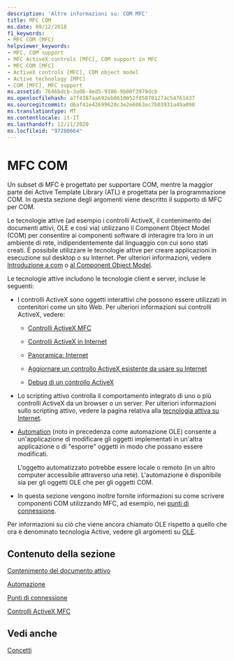 ```yaml
---
description: 'Altre informazioni su: COM MFC'
title: MFC COM
ms.date: 09/12/2018
f1_keywords:
- MFC COM (MFC)
helpviewer_keywords:
- MFC, COM support
- MFC ActiveX controls [MFC], COM support in MFC
- MFC COM [MFC]
- ActiveX controls [MFC], COM object model
- Active technology [MFC]
- COM [MFC], MFC support
ms.assetid: 7646bdcb-3a06-4ed5-9386-9b00f3979dcb
ms.openlocfilehash: a7f4387aa692eb0610052f85870127ac54761437
ms.sourcegitcommit: d6af41e42699628c3e2e6063ec7b03931a49a098
ms.translationtype: MT
ms.contentlocale: it-IT
ms.lasthandoff: 12/11/2020
ms.locfileid: "97280664"
---
```

# <a name="mfc-com"></a>MFC COM

Un subset di MFC è progettato per supportare COM, mentre la maggior parte dei Active Template Library (ATL) è progettata per la programmazione COM. In questa sezione degli argomenti viene descritto il supporto di MFC per COM.

Le tecnologie attive (ad esempio i controlli ActiveX, il contenimento dei documenti attivi, OLE e così via) utilizzano il Component Object Model (COM) per consentire ai componenti software di interagire tra loro in un ambiente di rete, indipendentemente dal linguaggio con cui sono stati creati. È possibile utilizzare le tecnologie attive per creare applicazioni in esecuzione sul desktop o su Internet. Per ulteriori informazioni, vedere [Introduzione a com](../atl/introduction-to-com.md) o [al Component Object Model](/windows/win32/com/the-component-object-model).

Le tecnologie attive includono le tecnologie client e server, incluse le seguenti:

- I controlli ActiveX sono oggetti interattivi che possono essere utilizzati in contenitori come un sito Web. Per ulteriori informazioni sui controlli ActiveX, vedere:

  - [Controlli ActiveX MFC](mfc-activex-controls.md)

  - [Controlli ActiveX in Internet](activex-controls-on-the-internet.md)

  - [Panoramica: Internet](mfc-internet-programming-basics.md)

  - [Aggiornare un controllo ActiveX esistente da usare su Internet](upgrading-an-existing-activex-control.md)

  - [Debug di un controllo ActiveX](/visualstudio/debugger/how-to-debug-an-activex-control)

- Lo scripting attivo controlla il comportamento integrato di uno o più controlli ActiveX da un browser o un server. Per ulteriori informazioni sullo scripting attivo, vedere la pagina relativa alla [tecnologia attiva su Internet](active-technology-on-the-internet.md).

- [Automation](automation.md) (noto in precedenza come automazione OLE) consente a un'applicazione di modificare gli oggetti implementati in un'altra applicazione o di "esporre" oggetti in modo che possano essere modificati.

   L'oggetto automatizzato potrebbe essere locale o remoto (in un altro computer accessibile attraverso una rete). L'automazione è disponibile sia per gli oggetti OLE che per gli oggetti COM.

- In questa sezione vengono inoltre fornite informazioni su come scrivere componenti COM utilizzando MFC, ad esempio, nei [punti di connessione](connection-points.md).

Per informazioni su ciò che viene ancora chiamato OLE rispetto a quello che ora è denominato tecnologia Active, vedere gli argomenti su [OLE](ole-in-mfc.md).

## <a name="in-this-section"></a>Contenuto della sezione

[Contenimento del documento attivo](active-document-containment.md)

[Automazione](automation.md)

[Punti di connessione](connection-points.md)

[Controlli ActiveX MFC](mfc-activex-controls.md)

## <a name="see-also"></a>Vedi anche

[Concetti](mfc-concepts.md)
